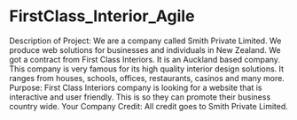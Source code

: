 # FirstClass_Interior_Agile
Description of Project: We are a company called Smith Private Limited. We produce web solutions for businesses and individuals in New Zealand. We got a contract from First Class Interiors. It is an Auckland based company. This company is very famous for its high quality interior design solutions. It ranges from houses, schools, offices, restaurants, casinos and many more. 
Purpose: First Class Interiors company is looking for a website that is interactive and user friendly. This is so they can promote their business country wide.
Your Company Credit: All credit goes to Smith Private Limited.
